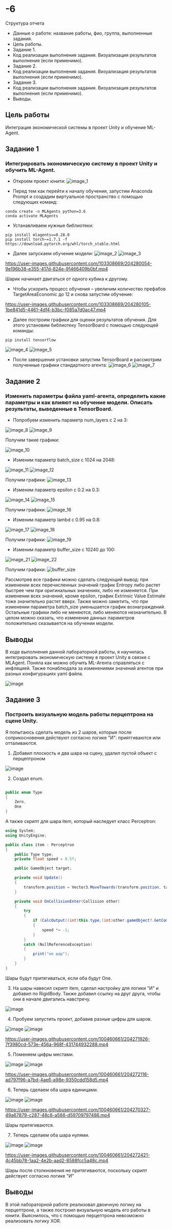# -6
Структура отчета

- Данные о работе: название работы, фио, группа, выполненные задания.
- Цель работы.
- Задание 1.
- Код реализации выполнения задания. Визуализация результатов выполнения (если применимо).
- Задание 2.
- Код реализации выполнения задания. Визуализация результатов выполнения (если применимо).
- Задание 3.
- Код реализации выполнения задания. Визуализация результатов выполнения (если применимо).
- Выводы.

## Цель работы
Интеграция экономической системы в проект Unity и обучение ML-Agent. 

## Задание 1
### Интегрировать экономическую систему в проект Unity и обучить ML-Agent.

- Откроем проект юнити:
![image_1](https://user-images.githubusercontent.com/103308669/204274064-7e609ffa-1742-44d3-a5f2-ad2fe304e5ac.png)

- Перед тем как перейти к началу обучения, запустим Anaconda Prompt и создадим виртуальное пространство с помощью следующих команд:
```
conda create -n MLAgents python=3.6
conda activate MLAgents
```

- Устанавливаем нужные библиотеки:
```
pip install mlagents==0.28.0
pip install torch~=1.7.1 -f https://download.pytorch.org/whl/torch_stable.html
```

- Далее запускаем обучение модели:
![image_2](https://user-images.githubusercontent.com/103308669/204274918-837ff851-3805-414b-944d-0545a223cb25.png)
![image_3](https://user-images.githubusercontent.com/103308669/204274944-506fe9d9-d66a-40f8-bf8e-e0a58f3cb221.png)

https://user-images.githubusercontent.com/103308669/204280054-9e196b38-e355-417d-824e-91466409b0bf.mp4

Шарик начинает двигаться от одного кубика к другому.

- Чтобы ускорить процесс обучения – увеличим количество префабов TargetAreaEconomic до 12 и снова запустим обучение:

https://user-images.githubusercontent.com/103308669/204280105-1be841d5-4461-4df4-b3bc-f085a7d0ac47.mp4

- Далее построим графики для оценки результатов обучения. Для этого установим библиотеку TensorBoard с помощью следующей команды:
```
pip install tensorflow
```

![image_4](https://user-images.githubusercontent.com/103308669/204275932-3d54dae5-3892-4202-b163-dd6c58e2b79e.png)
![image_5](https://user-images.githubusercontent.com/103308669/204275968-54fafe7f-761f-4b71-b250-5a31d7b259ba.png)

- После завершения установки запустим TensorBoard и рассмотрим полученные графики стандартного агента:
![image_6](https://user-images.githubusercontent.com/103308669/204276023-8af189e6-118f-4435-988a-fd7727484f35.png)
![image_7](https://user-images.githubusercontent.com/103308669/204276045-8c6aa36e-d6b3-44c4-b1ac-42412c32ed61.png)


## Задание 2
### Изменить параметры файла yaml-агента, определить какие параметры и как влияют на обучение модели. Описать результаты, выведенные в TensorBoard.

- Попробуем изменить параметр num_layers с 2 на 3:

![image_8](https://user-images.githubusercontent.com/103308669/204276765-e8fc8c50-9182-4aab-924e-116875f858ac.png)
![image_9](https://user-images.githubusercontent.com/103308669/204276789-a8fc364a-4a31-4298-b743-c8a185f49ad4.png)

Получим такие графики: 

![image_10](https://user-images.githubusercontent.com/103308669/204276865-43d751a2-b9b0-4a73-b412-48fa62e2fc76.png)

- Изменим параметр batch_size с 1024 на 2048:

![image_11](https://user-images.githubusercontent.com/103308669/204276962-a6d9ce9b-0a32-4a9b-b3d4-91cd524ba581.png)
![image_12](https://user-images.githubusercontent.com/103308669/204276994-d04f85d7-2909-4d02-8af9-f11322f2c13b.png)

Получим графики:
![image_13](https://user-images.githubusercontent.com/103308669/204277035-27aeb253-b186-43f0-99c2-08dc8d82db01.png)

- Изменим параметр epsilon с 0.2 на 0.3:

![image_14](https://user-images.githubusercontent.com/103308669/204277158-25ef01eb-27d3-41d0-8517-f89b1dc7b8a3.png)
![image_15](https://user-images.githubusercontent.com/103308669/204277186-0009d7b1-f422-4195-9da7-67fb2bfe9879.png)

Получим графики:
![image_16](https://user-images.githubusercontent.com/103308669/204277237-ead67d96-1296-493b-8489-86133fd8a419.png)

- Изменим параметр lambd с 0.95 на 0.8:

![image_17](https://user-images.githubusercontent.com/103308669/204277329-9b15186c-5900-414d-8741-5d749c455a6c.png)
![image_18](https://user-images.githubusercontent.com/103308669/204277343-a9e06a55-0049-4edd-a18a-44d1bcb3dbad.png)

Получим графики: 
![image_19](https://user-images.githubusercontent.com/103308669/204299228-cb51112e-8b51-4e8a-8751-c84a8fb02ad0.png)

- Изменим параметр buffer_size с 10240 до 100:

![image_21](https://user-images.githubusercontent.com/103308669/204294530-4155ad79-bc24-4452-be24-3dd2d9f1a8f6.png)
![image_22](https://user-images.githubusercontent.com/103308669/204294561-6ce52a1f-fddf-460a-8909-0145d572ba63.png)

Получим графики: 
![buffer_size](https://user-images.githubusercontent.com/103308669/204294656-ab36e157-56cf-4ec0-b964-f0347c3b83b9.png)

Рассмотрев все графики можно сделать следующий вывод:
при изменении всех перечисленных значений график Entropy либо растет быстрее чем при оригинальных значениях, либо не изменяется. При изменении всех значений, кроме epsilon, график Extrinsic Value Estimate тоже значительно растет вверх. Также можно заметить, что при изменении параметра batch_size уменьшается график вознаграждений. Остальные графики либо не меняются, либо меняются незначительно. В целом можно сказать, что изменение данных параметров положительно сказывается на обучении модели.

## Выводы

В ходе выполнения данной лабораторной работы, я научилась интегрировать экономическую систему в проект Unity в связке с MLAgent. Поняла как можно обучить ML-Агента справляться с инфляцией. Также понаблюдала за изменениями значений агентов при разных конфигурациях yaml файла.

![image](https://user-images.githubusercontent.com/114469025/208314560-b447ad97-5750-4416-af3f-61eefb0c464e.png)



## Задание 3
### Построить визуальную модель работы перцептрона на сцене Unity.

Я попытаюсь сделать модель из 2 шаров, которые после соприкосновения действуют согласно логике "И": приятгиваются или отталиваются.

1) Добавил плоскость и два шара на сцену, удалил пустой объект с перцептроном

![image](https://user-images.githubusercontent.com/100460661/204265748-535e8b67-8bb5-4357-affa-4431cdbd0416.png)

2) Создал enum.

``` cs 

public enum Type
{
    Zero,
    One
}
```

А также скрипт для шара item, который наследует класс Perceptron:

``` cs 
using System;
using UnityEngine;

public class item : Perceptron
{
    public Type type;
    private float speed = 0.5f;

    public GameObject target;

    private void Update() 
    {
        transform.position = Vector3.MoveTowards(transform.position, target.transform.position, speed*Time.deltaTime);
    }

    private void OnCollisionEnter(Collision other) 
    {
        try
        {
            if (CalcOutput((int)this.type,(int)other.gameObject?.GetComponent<item>().type) == 0)
            {
                speed *= -1;
            }
        }
        catch (NullReferenceException)
        {
            print("не шар");
        }
    }
}
```

Шары будут притягиваться, если оба будут One.

3) На шары навесил скрипт item, сделал настройку для логики "И" и добавил по RigidBody. Также добавил ссылку на друг друга, чтобы они в начале двигались навстречу.

![image](https://user-images.githubusercontent.com/100460661/204271747-3759bb36-d23e-43fc-9606-e89a201da4d2.png)

4) Пробуем запустить проект, добавив разные цифры для шаров.

![image](https://user-images.githubusercontent.com/100460661/204271792-9b757582-a7bf-4e74-9aa7-604168f3f605.png)
![image](https://user-images.githubusercontent.com/100460661/204271819-ac0b6ad7-2cfa-4dc7-a2ff-4c83c7877a8b.png)

https://user-images.githubusercontent.com/100460661/204271926-7f3980cd-573e-456a-968f-431744932288.mp4

5) Поменяем цифры местами.

![image](https://user-images.githubusercontent.com/100460661/204272005-6427f6a5-2a4c-41d2-bf41-296e20b42820.png)
![image](https://user-images.githubusercontent.com/100460661/204272044-230545c5-6efc-4060-a841-dcbfa864ea12.png)

https://user-images.githubusercontent.com/100460661/204272116-ad797f96-a7bd-4ae6-a98e-9350cdd158d5.mp4

6) Теперь сделаем оба шара единицами.

![image](https://user-images.githubusercontent.com/100460661/204272195-5c32b49e-a567-48d9-a540-c9b23ab7861a.png)
![image](https://user-images.githubusercontent.com/100460661/204272213-c1ba5a17-ae80-4ab9-a829-980192a1c625.png)

https://user-images.githubusercontent.com/100460661/204270327-49a67879-c287-48c8-a588-d59709797486.mp4

Шары притягиваются.

7) Теперь сделаем оба шара нулями.

![image](https://user-images.githubusercontent.com/100460661/204272282-75b10327-1b02-4c6e-b025-452e49a759c5.png)
![image](https://user-images.githubusercontent.com/100460661/204272311-d3bba0d9-6039-4367-be77-e1d207357aee.png)

https://user-images.githubusercontent.com/100460661/204272421-4c45bb78-1aa2-4e2b-aad2-8588fcc5a48c.mp4

Шары после столкновения не притягиваются, поскольку скрипт действует согласно логике "И"



## Выводы
В этой лабораторной работе реализовал двоичную логику на перцептроне, а также построил визуальную модель его работы в юнити. Выяснилось, что с помощью перцептрона невозможно реализовать логику XOR.
